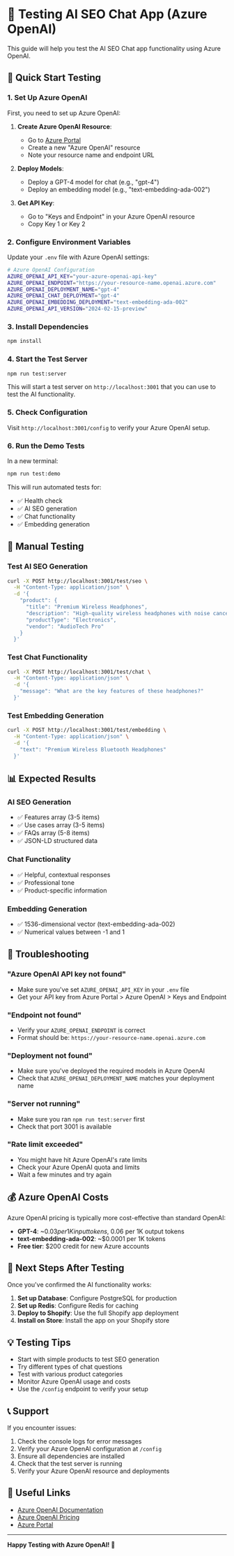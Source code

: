 # 🧪 Testing AI SEO Chat App (Azure OpenAI)

This guide will help you test the AI SEO Chat app functionality using Azure OpenAI.

## 🚀 Quick Start Testing

### 1. **Set Up Azure OpenAI**

First, you need to set up Azure OpenAI:

1. **Create Azure OpenAI Resource**:
   - Go to [Azure Portal](https://portal.azure.com)
   - Create a new "Azure OpenAI" resource
   - Note your resource name and endpoint URL

2. **Deploy Models**:
   - Deploy a GPT-4 model for chat (e.g., "gpt-4")
   - Deploy an embedding model (e.g., "text-embedding-ada-002")

3. **Get API Key**:
   - Go to "Keys and Endpoint" in your Azure OpenAI resource
   - Copy Key 1 or Key 2

### 2. **Configure Environment Variables**

Update your `.env` file with Azure OpenAI settings:

```bash
# Azure OpenAI Configuration
AZURE_OPENAI_API_KEY="your-azure-openai-api-key"
AZURE_OPENAI_ENDPOINT="https://your-resource-name.openai.azure.com"
AZURE_OPENAI_DEPLOYMENT_NAME="gpt-4"
AZURE_OPENAI_CHAT_DEPLOYMENT="gpt-4"
AZURE_OPENAI_EMBEDDING_DEPLOYMENT="text-embedding-ada-002"
AZURE_OPENAI_API_VERSION="2024-02-15-preview"
```

### 3. **Install Dependencies**

```bash
npm install
```

### 4. **Start the Test Server**

```bash
npm run test:server
```

This will start a test server on `http://localhost:3001` that you can use to test the AI functionality.

### 5. **Check Configuration**

Visit `http://localhost:3001/config` to verify your Azure OpenAI setup.

### 6. **Run the Demo Tests**

In a new terminal:

```bash
npm run test:demo
```

This will run automated tests for:
- ✅ Health check
- ✅ AI SEO generation
- ✅ Chat functionality  
- ✅ Embedding generation

## 🎯 Manual Testing

### **Test AI SEO Generation**

```bash
curl -X POST http://localhost:3001/test/seo \
  -H "Content-Type: application/json" \
  -d '{
    "product": {
      "title": "Premium Wireless Headphones",
      "description": "High-quality wireless headphones with noise cancellation",
      "productType": "Electronics",
      "vendor": "AudioTech Pro"
    }
  }'
```

### **Test Chat Functionality**

```bash
curl -X POST http://localhost:3001/test/chat \
  -H "Content-Type: application/json" \
  -d '{
    "message": "What are the key features of these headphones?"
  }'
```

### **Test Embedding Generation**

```bash
curl -X POST http://localhost:3001/test/embedding \
  -H "Content-Type: application/json" \
  -d '{
    "text": "Premium Wireless Bluetooth Headphones"
  }'
```

## 📊 Expected Results

### **AI SEO Generation**
- ✅ Features array (3-5 items)
- ✅ Use cases array (3-5 items)  
- ✅ FAQs array (5-8 items)
- ✅ JSON-LD structured data

### **Chat Functionality**
- ✅ Helpful, contextual responses
- ✅ Professional tone
- ✅ Product-specific information

### **Embedding Generation**
- ✅ 1536-dimensional vector (text-embedding-ada-002)
- ✅ Numerical values between -1 and 1

## 🔧 Troubleshooting

### **"Azure OpenAI API key not found"**
- Make sure you've set `AZURE_OPENAI_API_KEY` in your `.env` file
- Get your API key from Azure Portal > Azure OpenAI > Keys and Endpoint

### **"Endpoint not found"**
- Verify your `AZURE_OPENAI_ENDPOINT` is correct
- Format should be: `https://your-resource-name.openai.azure.com`

### **"Deployment not found"**
- Make sure you've deployed the required models in Azure OpenAI
- Check that `AZURE_OPENAI_DEPLOYMENT_NAME` matches your deployment name

### **"Server not running"**
- Make sure you ran `npm run test:server` first
- Check that port 3001 is available

### **"Rate limit exceeded"**
- You might have hit Azure OpenAI's rate limits
- Check your Azure OpenAI quota and limits
- Wait a few minutes and try again

## 💰 Azure OpenAI Costs

Azure OpenAI pricing is typically more cost-effective than standard OpenAI:

- **GPT-4**: ~$0.03 per 1K input tokens, ~$0.06 per 1K output tokens
- **text-embedding-ada-002**: ~$0.0001 per 1K tokens
- **Free tier**: $200 credit for new Azure accounts

## 🚀 Next Steps After Testing

Once you've confirmed the AI functionality works:

1. **Set up Database**: Configure PostgreSQL for production
2. **Set up Redis**: Configure Redis for caching
3. **Deploy to Shopify**: Use the full Shopify app deployment
4. **Install on Store**: Install the app on your Shopify store

## 💡 Testing Tips

- Start with simple products to test SEO generation
- Try different types of chat questions
- Test with various product categories
- Monitor Azure OpenAI usage and costs
- Use the `/config` endpoint to verify your setup

## 📞 Support

If you encounter issues:
1. Check the console logs for error messages
2. Verify your Azure OpenAI configuration at `/config`
3. Ensure all dependencies are installed
4. Check that the test server is running
5. Verify your Azure OpenAI resource and deployments

## 🔗 Useful Links

- [Azure OpenAI Documentation](https://learn.microsoft.com/en-us/azure/ai-services/openai/)
- [Azure OpenAI Pricing](https://azure.microsoft.com/en-us/pricing/details/cognitive-services/openai-service/)
- [Azure Portal](https://portal.azure.com)

---

**Happy Testing with Azure OpenAI! 🎉**
